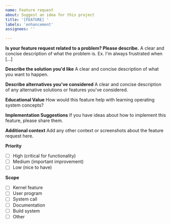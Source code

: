 ```yaml
---
name: Feature request
about: Suggest an idea for this project
title: '[FEATURE] '
labels: 'enhancement'
assignees: ''

---
```


**Is your feature request related to a problem? Please describe.**
A clear and concise description of what the problem is. Ex. I'm always frustrated when [...]

**Describe the solution you'd like**
A clear and concise description of what you want to happen.

**Describe alternatives you've considered**
A clear and concise description of any alternative solutions or features you've considered.

**Educational Value**
How would this feature help with learning operating system concepts?

**Implementation Suggestions**
If you have ideas about how to implement this feature, please share them.

**Additional context**
Add any other context or screenshots about the feature request here.

**Priority**
- [ ] High (critical for functionality)
- [ ] Medium (important improvement)
- [ ] Low (nice to have)

**Scope**
- [ ] Kernel feature
- [ ] User program
- [ ] System call
- [ ] Documentation
- [ ] Build system
- [ ] Other
